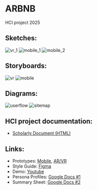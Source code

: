 # ARBNB
HCI project 2025

## Sketches:
![vr_1](images/vr_1.jpg)
![mobile_1](images/mobile_1.jpg)
![mobile_2](images/mobile_2.jpg)

## Storyboards:
![vr](images/vr_storyboard.png)
![mobile](images/mobile_storyboard.jpg)

## Diagrams:
![userflow](images/userflow.png)
![sitemap](images/sitemap.jpg)

## HCI project documentation:
* [Scholarly Document (HTML)](Documentation.html)

## Links:
* Prototypes: [Mobile](https://www.figma.com/design/UId2qssdQ5cz2iLk0BI9T9/ARBNB?node-id=1-2), [AR/VR](https://v0-arbnb-development.vercel.app/)
* Style Guide: [Figma](https://www.figma.com/design/UId2qssdQ5cz2iLk0BI9T9/ARBNB?node-id=0-1)
* Demo: [Youtube](https://youtu.be/ZTAWFxdUULE)
* Persona Profiles: [Google Docs #1](https://docs.google.com/document/d/1Vcez_jMU2HbgCtDXKyy0Us7MTzaYideWc4XMeGg2HGg/edit?usp=sharing)
* Summary Sheet: [Google Docs #2](https://docs.google.com/spreadsheets/d/1l9nSMlIuKLolGASVmGfBSIAZQw2k0vYMAjpny4-UDUI/edit?usp=sharing)